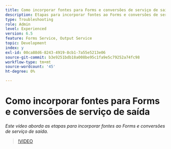 ```yaml
---
title: Como incorporar fontes para Forms e conversões de serviço de saída
description: Etapas para incorporar fontes ao Forms e conversões de serviço de saída
type: Troubleshooting
role: Admin
level: Experienced
version: 6.5
feature: Forms Service, Output Service
topic: Development
index: y
exl-id: 00ca88d6-8243-4919-8cb1-7a55e5213e06
source-git-commit: b3e9251bdb18a008be95c1fa9e5c79252a74fc98
workflow-type: tm+mt
source-wordcount: '45'
ht-degree: 0%

---
```


# Como incorporar fontes para Forms e conversões de serviço de saída

*Este vídeo aborda as etapas para incorporar fontes ao Forms e conversões de serviço de saída.*

>[!VIDEO](https://video.tv.adobe.com/v/335496?quality=12&learn=on)
